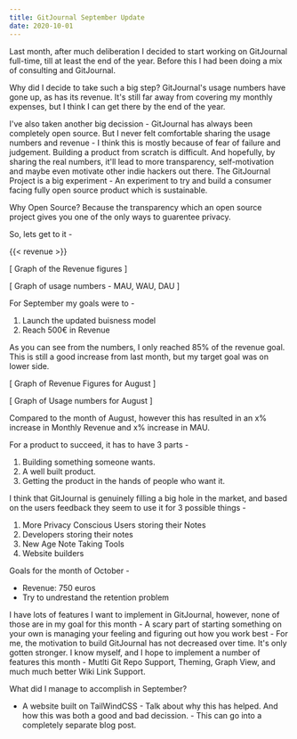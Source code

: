 ```yaml
---
title: GitJournal September Update
date: 2020-10-01
---
```


Last month, after much deliberation I decided to start working on GitJournal full-time, till at least the end of the year. Before this I had been doing a mix of consulting and GitJournal.

Why did I decide to take such a big step? GitJournal's usage numbers have gone up, as has its revenue. It's still far away from covering my monthly expenses, but I think I can get there by the end of the year.

I've also taken another big decission - GitJournal has always been completely open source. But I never felt comfortable sharing the usage numbers and revenue - I think this is mostly because of fear of failure and judgement. Building a product from scratch is difficult. And hopefully, by sharing the real numbers, it'll lead to more transparency, self-motivation and maybe even motivate other indie hackers out there. The GitJournal Project is a big experiment - An experiment to try and build a consumer facing fully open source product which is sustainable.

Why Open Source? Because the transparency which an open source project gives you one of the only ways to guarentee privacy.

So, lets get to it -

{{< revenue >}}

[ Graph of the Revenue figures ]

[ Graph of usage numbers - MAU, WAU, DAU ]

For September my goals were to -

1. Launch the updated buisness model
2. Reach 500€ in Revenue

As you can see from the numbers, I only reached 85% of the revenue goal. This is still a good increase from last month, but my target goal was on lower side.

[ Graph of Revenue Figures for August ]

[ Graph of Usage numbers for August ]

Compared to the month of August, however this has resulted in an x% increase in Monthly Revenue and x% increase in MAU.

For a product to succeed, it has to have 3 parts -

1. Building something someone wants.
2. A well built product.
3. Getting the product in the hands of people who want it.

I think that GitJournal is genuinely filling a big hole in the market, and based on the users feedback they seem to use it for 3 possible things -

1. More Privacy Conscious Users storing their Notes
2. Developers storing their notes
3. New Age Note Taking Tools
4. Website builders



Goals for the month of October -

- Revenue: 750 euros
- Try to undrestand the retention problem

I have lots of features I want to implement in GitJournal, however, none of those are in my goal for this month - A scary part of starting something on your own is managing your feeling and figuring out how you work best - For me, the motivation to build GitJournal has not decreased over time. It's only gotten stronger. I know myself, and I hope to implement a number of features this month - Mutlti Git Repo Support, Theming, Graph View, and much much better Wiki Link Support.



What did I manage to accomplish in September?

- A website built on TailWindCSS - Talk about why this has helped. And how this was both a good and bad decission. - This can go into a completely separate blog post.
